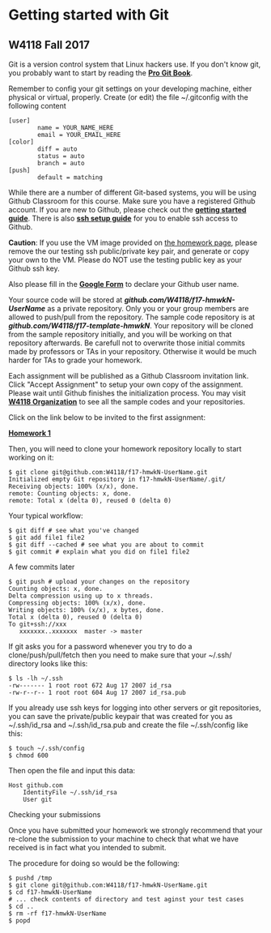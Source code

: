 # Getting started with Git

## W4118 Fall 2017

Git is a version control system that Linux hackers use. If you don't know git, you probably want to start by reading the [**Pro Git Book**](https://git-scm.com/book/en/v2).

Remember to config your git settings on your developing machine, either physical or virtual, properly. Create (or edit) the file ~/.gitconfig with the following content
```
[user]
        name = YOUR_NAME_HERE
        email = YOUR_EMAIL_HERE
[color]
        diff = auto
        status = auto
        branch = auto
[push]
        default = matching
```

While there are a number of different Git-based systems, you will be using Github Classroom for this course. Make
sure you have a registered Github account. If you are new to Github, please check out the [**getting started
guide**](https://help.github.com/articles/set-up-git/). There is also [**ssh setup guide**](https://help.github.com/articles/connecting-to-github-with-ssh/) for you to enable ssh access to Github.

**Caution**: If you use the VM image provided on [the homework page](http://www.cs.columbia.edu/~nieh/teaching/w4118/homeworks/), please remove the our testing ssh public/private key pair, and generate or copy your own to the VM. Please do NOT use the testing public key as your Github ssh key.

Also please fill in the [**Google Form**](https://goo.gl/forms/SYgUQf43DarRoznB3) to declare your Github user name.

Your source code will be stored at **_github.com/W4118/f17-hmwkN-UserName_** as a private repository. Only you or your group members are allowed to push/pull from the repository. The sample code repository is at **_github.com/W4118/f17-template-hmwkN_**. Your repository will be cloned from the sample repository initially, and you will be working on that repository afterwards. Be carefull not to overwrite those initial commits made by professors or TAs in your repository. Otherwise it would be much harder for TAs to grade your homework.

Each assignment will be published as a Github Classroom invitation link. Click "Accept Assignment" to setup your own copy of the assignment. Please wait until Github finishes the initialization process. You may visit [**W4118 Organization**](https://github.com/w4118) to see all the sample codes and your repositories.

Click on the link below to be invited to the first assignment:

[**Homework 1**](https://classroom.github.com/assignment-invitations/4fc3c84ba63f479d9f39281364b97017)

Then, you will need to clone your homework repository locally to start working on it: 
```
$ git clone git@github.com:W4118/f17-hmwkN-UserName.git
Initialized empty Git repository in f17-hmwkN-UserName/.git/
Receiving objects: 100% (x/x), done.
remote: Counting objects: x, done.
remote: Total x (delta 0), reused 0 (delta 0)
```

Your typical workflow:
```
$ git diff # see what you've changed
$ git add file1 file2
$ git diff --cached # see what you are about to commit
$ git commit # explain what you did on file1 file2
```
A few commits later
```
$ git push # upload your changes on the repository
Counting objects: x, done.
Delta compression using up to x threads.
Compressing objects: 100% (x/x), done.
Writing objects: 100% (x/x), x bytes, done.
Total x (delta 0), reused 0 (delta 0)
To git+ssh://xxx
   xxxxxxx..xxxxxxx  master -> master
```
If git asks you for a password whenever you try to do a clone/push/pull/fetch then you need to make sure that your ~/.ssh/ directory looks like this: 
```
$ ls -lh ~/.ssh
-rw------- 1 root root 672 Aug 17 2007 id_rsa
-rw-r--r-- 1 root root 604 Aug 17 2007 id_rsa.pub
```
If you already use ssh keys for logging into other servers or git repositories, you can save the private/public keypair that was created for you as ~/.ssh/id_rsa and ~/.ssh/id_rsa.pub and create the file ~/.ssh/config like this:
```
$ touch ~/.ssh/config
$ chmod 600
```
Then open the file and input this data:
```
Host github.com
	IdentityFile ~/.ssh/id_rsa
	User git
```

Checking your submissions

Once you have submitted your homework we strongly recommend that your re-clone the submission to your machine to check that what we have received is in fact what you intended to submit.

The procedure for doing so would be the following:
```
$ pushd /tmp
$ git clone git@github.com:W4118/f17-hmwkN-UserName.git
$ cd f17-hmwkN-UserName
# ... check contents of directory and test aginst your test cases
$ cd ..
$ rm -rf f17-hmwkN-UserName
$ popd
```
